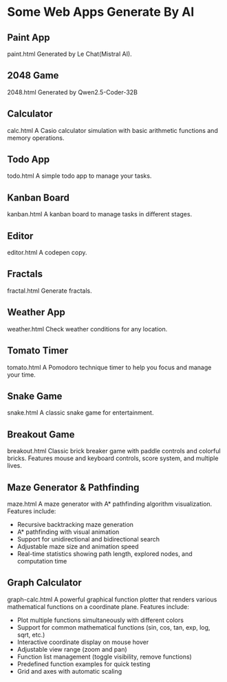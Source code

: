 # Some Web Apps Generate By AI

## Paint App
paint.html
Generated by Le Chat(Mistral AI).

## 2048 Game
2048.html
Generated by Qwen2.5-Coder-32B

## Calculator
calc.html
A Casio calculator simulation with basic arithmetic functions and memory operations.

## Todo App
todo.html
A simple todo app to manage your tasks.

## Kanban Board
kanban.html
A kanban board to manage tasks in different stages.

## Editor

editor.html
A codepen copy.

## Fractals

fractal.html
Generate fractals.

## Weather App

weather.html
Check weather conditions for any location.

## Tomato Timer

tomato.html
A Pomodoro technique timer to help you focus and manage your time.

## Snake Game

snake.html
A classic snake game for entertainment.

## Breakout Game

breakout.html
Classic brick breaker game with paddle controls and colorful bricks. Features mouse and keyboard controls, score system, and multiple lives.

## Maze Generator & Pathfinding

maze.html
A maze generator with A* pathfinding algorithm visualization. Features include:
- Recursive backtracking maze generation
- A* pathfinding with visual animation
- Support for unidirectional and bidirectional search
- Adjustable maze size and animation speed
- Real-time statistics showing path length, explored nodes, and computation time

## Graph Calculator

graph-calc.html
A powerful graphical function plotter that renders various mathematical functions on a coordinate plane. Features include:
- Plot multiple functions simultaneously with different colors
- Support for common mathematical functions (sin, cos, tan, exp, log, sqrt, etc.)
- Interactive coordinate display on mouse hover
- Adjustable view range (zoom and pan)
- Function list management (toggle visibility, remove functions)
- Predefined function examples for quick testing
- Grid and axes with automatic scaling